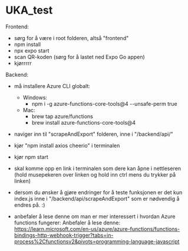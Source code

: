 # UKA_test

Frontend: 
  - sørg for å være i root folderen, altså "frontend"
  - npm install 
  - npx expo start
  - scan QR-koden (sørg for å lastet ned Expo Go appen)
  - kjørrrrr
  
Backend:

  - må installere Azure CLI globalt:
      - Windows: 
          - npm i -g azure-functions-core-tools@4 --unsafe-perm true
      - Mac: 
          - brew tap azure/functions
          - brew install azure-functions-core-tools@4

  - naviger inn til "scrapeAndExport" folderen, inne i "/backend/api/"
  - kjør "npm install axios cheerio" i terminalen
  - kjør npm start
  - skal komme opp en link i terminalen som dere kan åpne i nettleseren (hold musepekeren over linken og hold inn ctrl mens du trykker på linken)
  - dersom du ønsker å gjøre endringer for å teste funksjonen er det kun index.js inne i "/backend/api/scrapeAndExport" som er nødvendig å endres på. :)
  
  - anbefaler å lese denne om man er mer interessert i hvordan Azure functions fungerer: Anbefaler å lese denne: https://learn.microsoft.com/en-us/azure/azure-functions/functions-bindings-http-webhook-trigger?tabs=in-process%2Cfunctionsv2&pivots=programming-language-javascript
